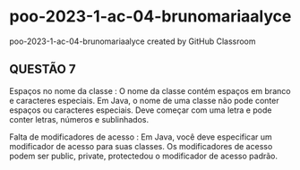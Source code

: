 # poo-2023-1-ac-04-brunomariaalyce
poo-2023-1-ac-04-brunomariaalyce created by GitHub Classroom

## QUESTÃO 7
Espaços no nome da classe : O nome da classe contém espaços em branco e caracteres especiais. Em Java, o nome de uma classe não pode conter espaços ou caracteres especiais. Deve começar com uma letra e pode conter letras, números e sublinhados.

Falta de modificadores de acesso : Em Java, você deve especificar um modificador de acesso para suas classes. Os modificadores de acesso podem ser public, private, protectedou o modificador de acesso padrão.



